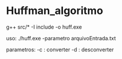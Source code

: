 # Huffman_algoritmo

g++ src/\* -I include -o huff.exe

uso:
./huff.exe -parametro arquivoEntrada.txt

parametros:
-c : converter
-d : desconverter
